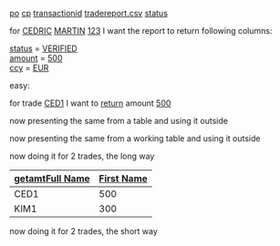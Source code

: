 


[po](- "#col1name")
[cp](- "#col2name")
[transactionid](- "#col3name")
[tradereport.csv](- "#filename")
[status](- "#statuscol")

for [CEDRIC](- "#col1value") [MARTIN](- "#col2value") [123](- "#col3value") I want the report to return following columns:  

[status](- "#matchcolumn") = [VERIFIED](- "?=getCellValueBy3Col(#filename,#col1name,#col1value,#col2name,#col2value,#col3name,#col3value,#matchcolumn)")  
[amount](- "#matchcolumn") = [500](- "?=getCellValueBy3Col(#filename,#col1name,#col1value,#col2name,#col2value,#col3name,#col3value,#matchcolumn)")  
[ccy](- "#matchcolumn") = [EUR](- "?=getCellValueBy3Col(#filename,#col1name,#col1value,#col2name,#col2value,#col3name,#col3value,#matchcolumn)")  


easy:

for trade [CED1](- "#extref") I want to [return](- "#result=getTradeAmount(#extref)") amount [500](- "?=#result")


now presenting the same from a table and using it outside


now presenting the same from a working table and using it outside

now doing it for 2 trades, the long way


| [getamt][][Full Name][extref] | [First Name][amt] |
|----------------------------|-----------------|
|CED1|500|
|KIM1|300|

[getamt]: - "#result = getTradeAmount(#extref)"
[extref]: - "#extref"
[amt]: - "?=#result"


now doing it for 2 trades, the short way

